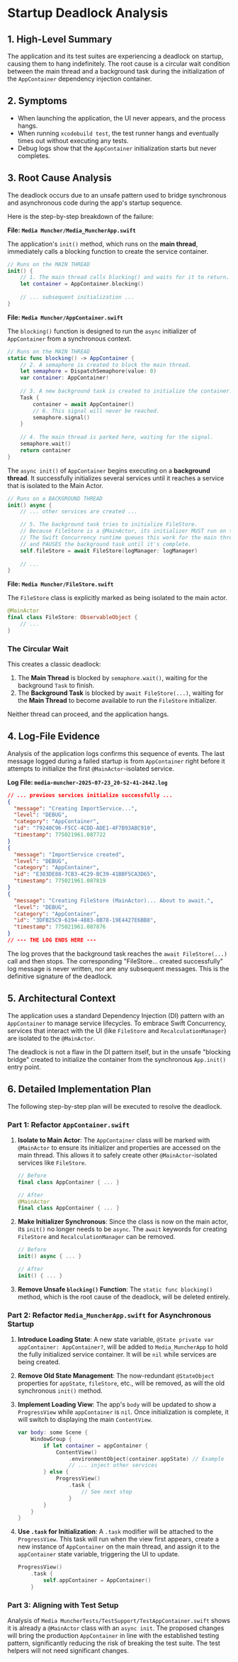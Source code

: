 # Startup Deadlock Analysis

## 1. High-Level Summary

The application and its test suites are experiencing a deadlock on startup, causing them to hang indefinitely. The root cause is a circular wait condition between the main thread and a background task during the initialization of the `AppContainer` dependency injection container.

## 2. Symptoms

-   When launching the application, the UI never appears, and the process hangs.
-   When running `xcodebuild test`, the test runner hangs and eventually times out without executing any tests.
-   Debug logs show that the `AppContainer` initialization starts but never completes.

## 3. Root Cause Analysis

The deadlock occurs due to an unsafe pattern used to bridge synchronous and asynchronous code during the app's startup sequence.

Here is the step-by-step breakdown of the failure:

**File: `Media Muncher/Media_MuncherApp.swift`**

The application's `init()` method, which runs on the **main thread**, immediately calls a blocking function to create the service container.

```swift
// Runs on the MAIN THREAD
init() {
    // 1. The main thread calls blocking() and waits for it to return.
    let container = AppContainer.blocking()
    
    // ... subsequent initialization ...
}
```

**File: `Media Muncher/AppContainer.swift`**

The `blocking()` function is designed to run the `async` initializer of `AppContainer` from a synchronous context.

```swift
// Runs on the MAIN THREAD
static func blocking() -> AppContainer {
    // 2. A semaphore is created to block the main thread.
    let semaphore = DispatchSemaphore(value: 0)
    var container: AppContainer!
    
    // 3. A new background task is created to initialize the container.
    Task {
        container = await AppContainer()
        // 6. This signal will never be reached.
        semaphore.signal()
    }
    
    // 4. The main thread is parked here, waiting for the signal.
    semaphore.wait()
    return container
}
```

The `async init()` of `AppContainer` begins executing on a **background thread**. It successfully initializes several services until it reaches a service that is isolated to the Main Actor.

```swift
// Runs on a BACKGROUND THREAD
init() async {
    // ... other services are created ...

    // 5. The background task tries to initialize FileStore.
    // Because FileStore is a @MainActor, its initializer MUST run on the main thread.
    // The Swift Concurrency runtime queues this work for the main thread
    // and PAUSES the background task until it's complete.
    self.fileStore = await FileStore(logManager: logManager)
    
    // ...
}
```

**File: `Media Muncher/FileStore.swift`**

The `FileStore` class is explicitly marked as being isolated to the main actor.

```swift
@MainActor
final class FileStore: ObservableObject {
    // ...
}
```

### The Circular Wait

This creates a classic deadlock:

1.  The **Main Thread** is blocked by `semaphore.wait()`, waiting for the background `Task` to finish.
2.  The **Background Task** is blocked by `await FileStore(...)`, waiting for the **Main Thread** to become available to run the `FileStore` initializer.

Neither thread can proceed, and the application hangs.

## 4. Log-File Evidence

Analysis of the application logs confirms this sequence of events. The last message logged during a failed startup is from `AppContainer` right before it attempts to initialize the first `@MainActor`-isolated service.

**Log File: `media-muncher-2025-07-23_20-52-41-2642.log`**

```json
// ... previous services initialize successfully ...
{
  "message": "Creating ImportService...",
  "level": "DEBUG",
  "category": "AppContainer",
  "id": "79240C96-F5CC-4CDD-ADE1-4F7B93ABC910",
  "timestamp": 775021961.087722
}
{
  "message": "ImportService created",
  "level": "DEBUG",
  "category": "AppContainer",
  "id": "E383DE88-7CB3-4C29-BC39-41BBF5CA3D65",
  "timestamp": 775021961.087819
}
{
  "message": "Creating FileStore (MainActor)... About to await.",
  "level": "DEBUG",
  "category": "AppContainer",
  "id": "3DFB25C9-6194-4883-8B78-19E4427E6BB8",
  "timestamp": 775021961.087876
}
// --- THE LOG ENDS HERE ---
```

The log proves that the background task reaches the `await FileStore(...)` call and then stops. The corresponding "FileStore... created successfully" log message is never written, nor are any subsequent messages. This is the definitive signature of the deadlock.

## 5. Architectural Context

The application uses a standard Dependency Injection (DI) pattern with an `AppContainer` to manage service lifecycles. To embrace Swift Concurrency, services that interact with the UI (like `FileStore` and `RecalculationManager`) are isolated to the `@MainActor`.

The deadlock is not a flaw in the DI pattern itself, but in the unsafe "blocking bridge" created to initialize the container from the synchronous `App.init()` entry point.

## 6. Detailed Implementation Plan

The following step-by-step plan will be executed to resolve the deadlock.

### Part 1: Refactor `AppContainer.swift`

1.  **Isolate to Main Actor**: The `AppContainer` class will be marked with `@MainActor` to ensure its initializer and properties are accessed on the main thread. This allows it to safely create other `@MainActor`-isolated services like `FileStore`.

    ```swift
    // Before
    final class AppContainer { ... }

    // After
    @MainActor
    final class AppContainer { ... }
    ```

2.  **Make Initializer Synchronous**: Since the class is now on the main actor, its `init()` no longer needs to be `async`. The `await` keywords for creating `FileStore` and `RecalculationManager` can be removed.

    ```swift
    // Before
    init() async { ... }

    // After
    init() { ... }
    ```

3.  **Remove Unsafe `blocking()` Function**: The `static func blocking()` method, which is the root cause of the deadlock, will be deleted entirely.

### Part 2: Refactor `Media_MuncherApp.swift` for Asynchronous Startup

1.  **Introduce Loading State**: A new state variable, `@State private var appContainer: AppContainer?`, will be added to `Media_MuncherApp` to hold the fully initialized service container. It will be `nil` while services are being created.

2.  **Remove Old State Management**: The now-redundant `@StateObject` properties for `appState`, `fileStore`, etc., will be removed, as will the old synchronous `init()` method.

3.  **Implement Loading View**: The app's `body` will be updated to show a `ProgressView` while `appContainer` is `nil`. Once initialization is complete, it will switch to displaying the main `ContentView`.

    ```swift
    var body: some Scene {
        WindowGroup {
            if let container = appContainer {
                ContentView()
                    .environmentObject(container.appState) // Example
                    // ... inject other services
            } else {
                ProgressView()
                    .task {
                        // See next step
                    }
            }
        }
    }
    ```

4.  **Use `.task` for Initialization**: A `.task` modifier will be attached to the `ProgressView`. This task will run when the view first appears, create a new instance of `AppContainer` on the main thread, and assign it to the `appContainer` state variable, triggering the UI to update.

    ```swift
    ProgressView()
        .task {
            self.appContainer = AppContainer()
        }
    ```

### Part 3: Aligning with Test Setup

Analysis of `Media MuncherTests/TestSupport/TestAppContainer.swift` shows it is already a `@MainActor` class with an `async init`. The proposed changes will bring the production `AppContainer` in line with the established testing pattern, significantly reducing the risk of breaking the test suite. The test helpers will not need significant changes.
